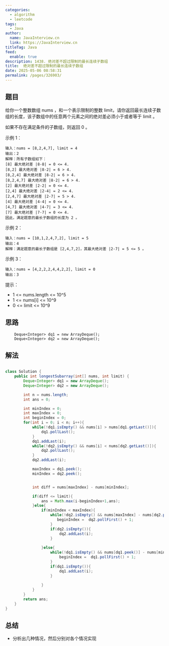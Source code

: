 ```yaml
---
categories: 
  - algorithm
  - leetcode
tags: 
  - Java
author: 
  name: JavaInterview.cn
  link: https://JavaInterview.cn
titleTag: Java
feed: 
  enable: true
description: 1438. 绝对差不超过限制的最长连续子数组
title:  绝对差不超过限制的最长连续子数组
date: 2025-05-06 08:58:31
permalink: /pages/326903/
---
```


## 题目

给你一个整数数组 nums ，和一个表示限制的整数 limit，请你返回最长连续子数组的长度，该子数组中的任意两个元素之间的绝对差必须小于或者等于 limit 。

如果不存在满足条件的子数组，则返回 0 。



示例 1：

    输入：nums = [8,2,4,7], limit = 4
    输出：2
    解释：所有子数组如下：
    [8] 最大绝对差 |8-8| = 0 <= 4.
    [8,2] 最大绝对差 |8-2| = 6 > 4.
    [8,2,4] 最大绝对差 |8-2| = 6 > 4.
    [8,2,4,7] 最大绝对差 |8-2| = 6 > 4.
    [2] 最大绝对差 |2-2| = 0 <= 4.
    [2,4] 最大绝对差 |2-4| = 2 <= 4.
    [2,4,7] 最大绝对差 |2-7| = 5 > 4.
    [4] 最大绝对差 |4-4| = 0 <= 4.
    [4,7] 最大绝对差 |4-7| = 3 <= 4.
    [7] 最大绝对差 |7-7| = 0 <= 4.
    因此，满足题意的最长子数组的长度为 2 。
示例 2：

    输入：nums = [10,1,2,4,7,2], limit = 5
    输出：4
    解释：满足题意的最长子数组是 [2,4,7,2]，其最大绝对差 |2-7| = 5 <= 5 。
示例 3：

    输入：nums = [4,2,2,2,4,4,2,2], limit = 0
    输出：3


提示：

* 1 <= nums.length <= 10^5
* 1 <= nums[i] <= 10^9
* 0 <= limit <= 10^9

## 思路

        Deque<Integer> dq1 = new ArrayDeque();
        Deque<Integer> dq2 = new ArrayDeque();

## 解法
```java

class Solution {
    public int longestSubarray(int[] nums, int limit) {
        Deque<Integer> dq1 = new ArrayDeque();
        Deque<Integer> dq2 = new ArrayDeque();

        int n = nums.length;
        int ans = 0;

        int minIndex = 0;
        int maxIndex = 0;
        int beginIndex = 0;
        for(int i = 0; i < n; i++){
            while(!dq1.isEmpty() && nums[i] > nums[dq1.getLast()]){
                dq1.pollLast();
            }
            dq1.addLast(i);
            while(!dq2.isEmpty() && nums[i] < nums[dq2.getLast()]){
                dq2.pollLast();
            }
            dq2.addLast(i);

            maxIndex = dq1.peek();
            minIndex = dq2.peek();


            int diff = nums[maxIndex] - nums[minIndex];

            if(diff <= limit){
                ans = Math.max(i-beginIndex+1,ans);
            }else{
                if(minIndex < maxIndex){
                    while(!dq2.isEmpty() && nums[maxIndex] - nums[dq2.peek()] > limit){
                       beginIndex =  dq2.pollFirst() + 1;
                    }
                    if(dq2.isEmpty()){
                        dq2.addLast(i);
                    }
                    
                }else{
                    while(!dq1.isEmpty() && nums[dq1.peek()] - nums[minIndex] > limit){
                        beginIndex =  dq1.pollFirst() + 1;
                    }
                    if(dq1.isEmpty()){
                        dq1.addLast(i);
                    }
                   
                }
            }
        }
        return ans;
    }
}
```

## 总结

- 分析出几种情况，然后分别对各个情况实现 
